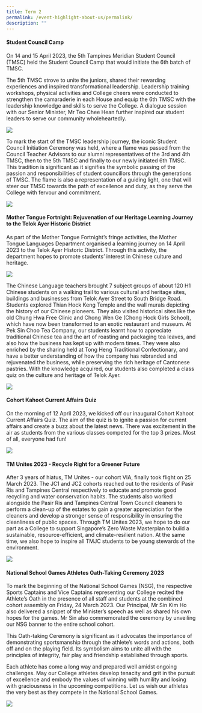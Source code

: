 ```yaml
---
title: Term 2
permalink: /event-highlight-about-us/permalink/
description: ""
---
```

#### Student Council Camp

On 14 and 15 April 2023, the 5th Tampines Meridian Student Council (TMSC) held the Student Council Camp that would initiate the 6th batch of TMSC.

The 5th TMSC strove to unite the juniors, shared their rewarding experiences and inspired transformational leadership. Leadership training workshops, physical activities and College cheers were conducted to strengthen the camaraderie in each House and equip the 6th TMSC with the leadership knowledge and skills to serve the College. A dialogue session with our Senior Minister, Mr Teo Chee Hean further inspired our student leaders to serve our community wholeheartedly.

![](/images/Event%20Highlights/2023/Term%202/Student%20Council%20Camp/2023-t2-events-studentcouncilcamp_01.jpg)

To mark the start of the TMSC leadership journey, the iconic Student Council Initiation Ceremony was held, where a flame was passed from the Council Teacher Advisors to our alumni representatives of the 3rd and 4th TMSC, then to the 5th TMSC and finally to our newly initiated 6th TMSC. This tradition is significant as it signifies the symbolic passing of the passion and responsibilities of student councillors through the generations of TMSC. The flame is also a representation of a guiding light, one that will steer our TMSC towards the path of excellence and duty, as they serve the College with fervour and commitment.

![](/images/Event%20Highlights/2023/Term%202/Student%20Council%20Camp/2023-t2-events-studentcouncilcamp_02.jpg)

#### Mother Tongue Fortnight: Rejuvenation of our Heritage Learning Journey to the Telok Ayer Historic District 

As part of the Mother Tongue Fortnight’s fringe activities, the Mother Tongue Languages Department organised a learning journey on 14 April 2023 to the Telok Ayer Historic District. Through this activity, the department hopes to promote students’ interest in Chinese culture and heritage.

![](/images/Event%20Highlights/2023/Term%202/CL%20Learning%20Journey/2023-t2-events-cllj_01.jpg)

The Chinese Language teachers brought 7 subject groups of about 120 H1 Chinese students on a walking trail to various cultural and heritage sites, buildings and businesses from Telok Ayer Street to South Bridge Road. Students explored Thian Hock Keng Temple and the wall murals depicting the history of our Chinese pioneers. They also visited historical sites like the old Chung Hwa Free Clinic and Chong Wen Ge (Chong Hock Girls School), which have now been transformed to an exotic restaurant and museum. At Pek Sin Choo Tea Company, our students learnt how to appreciate traditional Chinese tea and the art of roasting and packaging tea leaves, and also how the business has kept up with modern times. They were also enriched by the sharing held at Tong Heng Traditional Confectionary, and have a better understanding of how the company has rebranded and rejuvenated the business, while preserving the rich heritage of Cantonese pastries. With the knowledge acquired, our students also completed a class quiz on the culture and heritage of Telok Ayer. 

![](/images/Event%20Highlights/2023/Term%202/CL%20Learning%20Journey/2023-t2-events-cllj_02.jpg)

#### Cohort Kahoot Current Affairs Quiz

On the morning of 12 April 2023, we kicked off our inaugural Cohort Kahoot Current Affairs Quiz. The aim of the quiz is to ignite a passion for current affairs and create a buzz about the latest news. There was excitement in the air as students from the various classes competed for the top 3 prizes. Most of all, everyone had fun!

![](/images/Event%20Highlights/2023/Term%202/Cohort%20Kahoot/2023-t2-events-kahoot_01.jpg)

#### TM Unites 2023 - Recycle Right for a Greener Future

After 3 years of hiatus, TM Unites - our cohort VIA, finally took flight on 25 March 2023. The JC1 and JC2 cohorts reached out to the residents of Pasir Ris and Tampines Central respectively to educate and promote good recycling and water conservation habits. The students also worked alongside the Pasir Ris and Tampines Central Town Council cleaners to perform a clean-up of the estates to gain a greater appreciation for the cleaners and develop a stronger sense of responsibility in ensuring the cleanliness of public spaces. Through TM Unites 2023, we hope to do our part as a College to support Singapore’s Zero Waste Masterplan to build a sustainable, resource-efficient, and climate-resilient nation. At the same time, we also hope to inspire all TMJC students to be young stewards of the environment.

![](/images/Event%20Highlights/2023/Term%202/Cohort%20VIA%20TM%20Unites/2023-T2-Events-TMUnites_01.jpg)

#### National School Games Athletes Oath-Taking Ceremony 2023

To mark the beginning of the National School Games (NSG), the respective Sports Captains and Vice Captains representing our College recited the Athlete’s Oath in the presence of all staff and students at the combined cohort assembly on Friday, 24 March 2023. Our Principal, Mr Sin Kim Ho also delivered a snippet of the Minister’s speech as well as shared his own hopes for the games. Mr Sin also commemorated the ceremony by unveiling our NSG banner to the entire school cohort.

This Oath-taking Ceremony is significant as it advocates the importance of demonstrating sportsmanship through the athlete’s words and actions, both off and on the playing field. Its symbolism aims to unite all with the principles of integrity, fair play and friendship established through sports. 

Each athlete has come a long way and prepared well amidst ongoing challenges. May our College athletes develop tenacity and grit in the pursuit of excellence and embody the values of winning with humility and losing with graciousness in the upcoming competitions. Let us wish our athletes the very best as they compete in the National School Games.

![](/images/Event%20Highlights/2023/Term%202/Oath%20Taking/2023-T2-Events-OathTaking_01.jpg)